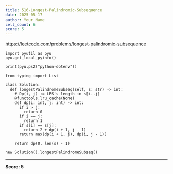 ```yaml
---
title: 516-Longest-Palindromic-Subsequence
date: 2025-05-17
author: Your Name
cell_count: 6
score: 5
---
```


https://leetcode.com/problems/longest-palindromic-subsequence


```
import pyutil as pyu
pyu.get_local_pyinfo()
```


```
print(pyu.ps2("python-dotenv"))
```


```
from typing import List
```


```
class Solution:
  def longestPalindromeSubseq(self, s: str) -> int:
    # Dp(i, j) := LPS's length in s[i..j]
    @functools.lru_cache(None)
    def dp(i: int, j: int) -> int:
      if i > j:
        return 0
      if i == j:
        return 1
      if s[i] == s[j]:
        return 2 + dp(i + 1, j - 1)
      return max(dp(i + 1, j), dp(i, j - 1))

    return dp(0, len(s) - 1)
```


```
new Solution().longestPalindromeSubseq()
```


---
**Score: 5**
